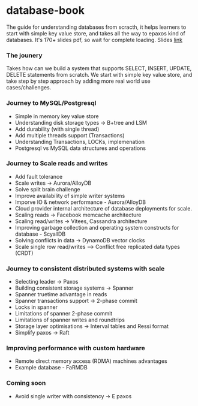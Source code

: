 # database-book
The guide for understanding databases from scracth, it helps learners to start with simple key value store, and takes all the way to epaxos kind of databases. It's 170+ slides pdf, so wait for complete loading. Slides [link]([url](https://docs.google.com/presentation/d/1UI3I-hWTgxi59jAFqAuJTIa_Ei7TolXpvpb7vMOzCvY/edit?usp=sharing))

### The jounery
Takes how can we build a system that supports SELECT, INSERT, UPDATE, DELETE statements from scratch. We start with simple key value store, and take step by step approach by adding more real world use cases/challenges.

### Journey to MySQL/Postgresql
* Simple in memory key value store
* Understanding disk storage types -> B+tree and LSM
* Add durability (with single thread)
* Add multiple threads support (Transactions)
* Understanding Transactions, LOCKs, implemenation
* Postgresql vs MySQL data structures and operations

### Journey to Scale reads and writes
* Add fault tolerance
* Scale writes -> Aurora/AlloyDB
* Solve split brain challenge
* Improve availability of simple writer systems
* Imporve IO & network performance - Aurora/AlloyDB
* Cloud provider internal architecture of database deployments for scale.
* Scaling reads -> Facebook memcache architecture
* Scaling read/writes -> Vitees, Cassandra architecture
* Improving garbage collection and operating system constructs for database - ScyallDB
* Solving conflicts in data -> DynamoDB vector clocks
* Scale single row read/writes --> Conflict free replicated data types (CRDT)

### Journey to consistent distributed systems with scale
* Selecting leader -> Paxos
* Building consistent storage systems -> Spanner
* Spanner truetime advantage in reads
* Spanner transactions support -> 2-phase commit
* Locks in spanner
* Limitations of spanner 2-phase commit
* Limitations of spanner writes and roundtrips
* Storage layer optimisations -> Interval tables and Ressi format
* Simplify paxos -> Raft

### Improving performance with custom hardware
* Remote direct memory access (RDMA) machines advantages
* Example database - FaRMDB

### Coming soon
* Avoid single writer with consistency -> E paxos
